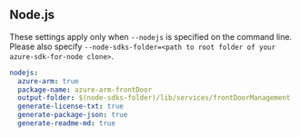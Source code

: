 ## Node.js

These settings apply only when `--nodejs` is specified on the command line.
Please also specify `--node-sdks-folder=<path to root folder of your azure-sdk-for-node clone>`.

``` yaml $(nodejs)
nodejs:
  azure-arm: true
  package-name: azure-arm-frontDoor
  output-folder: $(node-sdks-folder)/lib/services/frontDoorManagement
  generate-license-txt: true
  generate-package-json: true
  generate-readme-md: true
```
